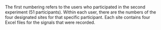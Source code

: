 The first numbering refers to the users who participated in the second experiment (51 participants). Within each user, there are the numbers of the four designated sites for that specific participant. Each site contains four Excel files for the signals that were recorded.
